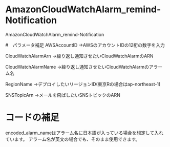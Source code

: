 # AmazonCloudWatchAlarm_remind-Notification
AmazonCloudWatchAlarm_remind-Notification

#　パラメータ補足
AWSAccountID
→AWSのアカウントIDの12桁の数字を入力

CloudWatchAlarmArn
→繰り返し通知させたいCloudWatchAlarmのARN

CloudWatchAlarmName
→繰り返し通知させたいCloudWatchAlarmのアラーム名

RegionName
→デプロイしたいリージョンID(東京Rの場合はap-northeast-1)

SNSTopicArn
→メールを飛ばしたいSNSトピックのARN


# コードの補足
encoded_alarm_nameはアラーム名に日本語が入っている場合を想定して入れています。
アラーム名が英文の場合でも、そのまま使用できます。
